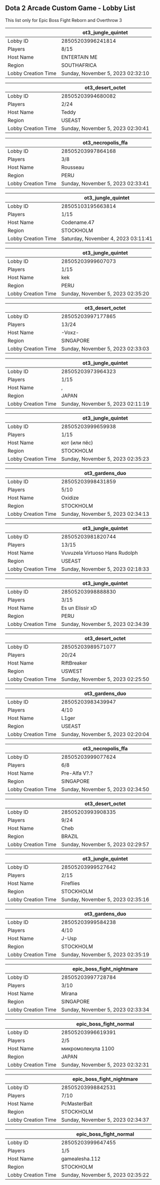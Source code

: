 ## Dota 2 Arcade Custom Game - Lobby List

This list only for Epic Boss Fight Reborn and Overthrow 3

|  | ot3_jungle_quintet |
| ------ | ------ |
| Lobby ID | 28505203996241814 |
| Players | 8/15 |
| Host Name | ENTERTAIN ME |
| Region | SOUTHAFRICA |
| Lobby Creation Time | Sunday, November 5, 2023 02:32:10 |


|  | ot3_desert_octet |
| ------ | ------ |
| Lobby ID | 28505203994680082 |
| Players | 2/24 |
| Host Name | Teddy |
| Region | USEAST |
| Lobby Creation Time | Sunday, November 5, 2023 02:30:41 |


|  | ot3_necropolis_ffa |
| ------ | ------ |
| Lobby ID | 28505203997864168 |
| Players | 3/8 |
| Host Name | Rousseau |
| Region | PERU |
| Lobby Creation Time | Sunday, November 5, 2023 02:33:41 |


|  | ot3_jungle_quintet |
| ------ | ------ |
| Lobby ID | 28505103195663814 |
| Players | 1/15 |
| Host Name | Codename.47 |
| Region | STOCKHOLM |
| Lobby Creation Time | Saturday, November 4, 2023 03:11:41 |


|  | ot3_jungle_quintet |
| ------ | ------ |
| Lobby ID | 28505203999607073 |
| Players | 1/15 |
| Host Name | kek |
| Region | PERU |
| Lobby Creation Time | Sunday, November 5, 2023 02:35:20 |


|  | ot3_desert_octet |
| ------ | ------ |
| Lobby ID | 28505203997177865 |
| Players | 13/24 |
| Host Name | -Voxz- |
| Region | SINGAPORE |
| Lobby Creation Time | Sunday, November 5, 2023 02:33:03 |


|  | ot3_jungle_quintet |
| ------ | ------ |
| Lobby ID | 28505203973964323 |
| Players | 1/15 |
| Host Name | , |
| Region | JAPAN |
| Lobby Creation Time | Sunday, November 5, 2023 02:11:19 |


|  | ot3_jungle_quintet |
| ------ | ------ |
| Lobby ID | 28505203999659938 |
| Players | 1/15 |
| Host Name | кот (или пёс) |
| Region | STOCKHOLM |
| Lobby Creation Time | Sunday, November 5, 2023 02:35:23 |


|  | ot3_gardens_duo |
| ------ | ------ |
| Lobby ID | 28505203998431859 |
| Players | 5/10 |
| Host Name | Oxidize |
| Region | STOCKHOLM |
| Lobby Creation Time | Sunday, November 5, 2023 02:34:13 |


|  | ot3_jungle_quintet |
| ------ | ------ |
| Lobby ID | 28505203981820744 |
| Players | 13/15 |
| Host Name | Vuvuzela Virtuoso Hans Rudolph |
| Region | USEAST |
| Lobby Creation Time | Sunday, November 5, 2023 02:18:33 |


|  | ot3_jungle_quintet |
| ------ | ------ |
| Lobby ID | 28505203998888830 |
| Players | 3/15 |
| Host Name | Es un Elissir xD |
| Region | PERU |
| Lobby Creation Time | Sunday, November 5, 2023 02:34:39 |


|  | ot3_desert_octet |
| ------ | ------ |
| Lobby ID | 28505203989571077 |
| Players | 20/24 |
| Host Name | RiftBreaker |
| Region | USWEST |
| Lobby Creation Time | Sunday, November 5, 2023 02:25:50 |


|  | ot3_gardens_duo |
| ------ | ------ |
| Lobby ID | 28505203983439947 |
| Players | 4/10 |
| Host Name | L1ger |
| Region | USEAST |
| Lobby Creation Time | Sunday, November 5, 2023 02:20:04 |


|  | ot3_necropolis_ffa |
| ------ | ------ |
| Lobby ID | 28505203999077624 |
| Players | 6/8 |
| Host Name | Pre-Alfa V?.? |
| Region | SINGAPORE |
| Lobby Creation Time | Sunday, November 5, 2023 02:34:50 |


|  | ot3_desert_octet |
| ------ | ------ |
| Lobby ID | 28505203993908335 |
| Players | 9/24 |
| Host Name | Cheb |
| Region | BRAZIL |
| Lobby Creation Time | Sunday, November 5, 2023 02:29:57 |


|  | ot3_jungle_quintet |
| ------ | ------ |
| Lobby ID | 28505203999527642 |
| Players | 2/15 |
| Host Name | Fireflies |
| Region | STOCKHOLM |
| Lobby Creation Time | Sunday, November 5, 2023 02:35:16 |


|  | ot3_gardens_duo |
| ------ | ------ |
| Lobby ID | 28505203999584238 |
| Players | 4/10 |
| Host Name | J-Usp |
| Region | STOCKHOLM |
| Lobby Creation Time | Sunday, November 5, 2023 02:35:19 |


|  | epic_boss_fight_nightmare |
| ------ | ------ |
| Lobby ID | 28505203997728784 |
| Players | 3/10 |
| Host Name | Mirana |
| Region | SINGAPORE |
| Lobby Creation Time | Sunday, November 5, 2023 02:33:34 |


|  | epic_boss_fight_normal |
| ------ | ------ |
| Lobby ID | 28505203996619391 |
| Players | 2/5 |
| Host Name | микромолекула 1100 |
| Region | JAPAN |
| Lobby Creation Time | Sunday, November 5, 2023 02:32:31 |


|  | epic_boss_fight_nightmare |
| ------ | ------ |
| Lobby ID | 28505203998842531 |
| Players | 7/10 |
| Host Name | PcMasterBait |
| Region | STOCKHOLM |
| Lobby Creation Time | Sunday, November 5, 2023 02:34:37 |


|  | epic_boss_fight_normal |
| ------ | ------ |
| Lobby ID | 28505203999647455 |
| Players | 1/5 |
| Host Name | gamealesha.112 |
| Region | STOCKHOLM |
| Lobby Creation Time | Sunday, November 5, 2023 02:35:22 |


